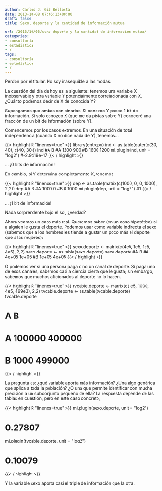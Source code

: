 ```yaml
---
author: Carlos J. Gil Bellosta
date: 2013-10-08 07:46:13+00:00
draft: false
title: Sexo, deporte y la cantidad de información mutua

url: /2013/10/08/sexo-deporte-y-la-cantidad-de-informacion-mutua/
categories:
- consultoría
- estadística
- r
tags:
- consultoría
- estadística
- r
---
```


Perdón por el titular. No soy inasequible a las modas.

La cuestión del día de hoy es la siguiente: tenemos una variable X inobservable y otra variable Y potencialmente correlacionada con X. ¿Cuánto podemos decir de X de conocida Y?

Supongamos que ambas son binarias. Si conozco Y poseo 1 bit de información. Si solo conozco X (que me da pistas sobre Y) conoceré una fracción de un bit de información (sobre Y).

Comencemos por los casos extremos. En una situación de total independencia (cuando X no dice nada de Y), tenemos...

{{< highlight R "linenos=true" >}}
    library(entropy)
    ind <- as.table(outer(c(30, 40), c(40, 30)))
    ind
    #A    B
    #A 1200  900
    #B 1600 1200
    mi.plugin(ind, unit = "log2")
    #-2.9419e-17
{{< / highlight >}}

... ¡0 bits de información!

En cambio, si Y determina completamente X, tenemos

{{< highlight R "linenos=true" >}}
    dep <- as.table(matrix(c(1000, 0, 0, 1000), 2,2))
    dep
    #A    B
    #A 1000    0
    #B    0 1000
    mi.plugin(dep, unit = "log2")
    #1
{{< / highlight >}}

... ¡1 bit de información!

Nada sorprendente bajo el sol, ¿verdad?

Ahora veamos un caso más real. Queremos saber (en un caso hipotético) si a alguien le gusta el deporte. Podemos usar como variable indirecta el sexo (sabemos que a los hombres les tiende a gustar un poco más el deporte que a las mujeres):

{{< highlight R "linenos=true" >}}
sexo.deporte <- matrix(c(4e5, 1e5, 1e5, 4e5), 2,2)
sexo.deporte <- as.table(sexo.deporte)
sexo.deporte
#A     B
#A 4e+05 1e+05
#B 1e+05 4e+05
{{< / highlight >}}

O podemos ver si una persona paga o no un canal de deporte. Si paga uno de esos canales, sabemos casi a ciencia cierta que le gusta; sin embargo, sabemos que muchos aficionados al deporte no lo hacen.

{{< highlight R "linenos=true" >}}
tvcable.deporte <- matrix(c(1e5, 1000, 4e5, 499e3), 2,2)
tvcable.deporte <- as.table(tvcable.deporte)
tvcable.deporte
# A      B
# A 100000 400000
# B   1000 499000
{{< / highlight >}}

La pregunta es: ¿qué variable aporta más información? ¿Una algo genérica que aplica a toda la población? ¿O una que permite identificar con mucha precisión a un subconjunto pequeño de ella? La respuesta depende de las tablas en cuestión, pero en este caso concreto,

{{< highlight R "linenos=true" >}}
mi.plugin(sexo.deporte, unit = "log2")
# 0.27807
mi.plugin(tvcable.deporte, unit = "log2")
# 0.10079
{{< / highlight >}}

Y la variable sexo aporta casi el triple de información que la otra.

